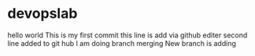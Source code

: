 # devopslab
hello world
This is my first commit
this line is add via github editer
second line added to git hub
I am doing branch merging
New branch is adding